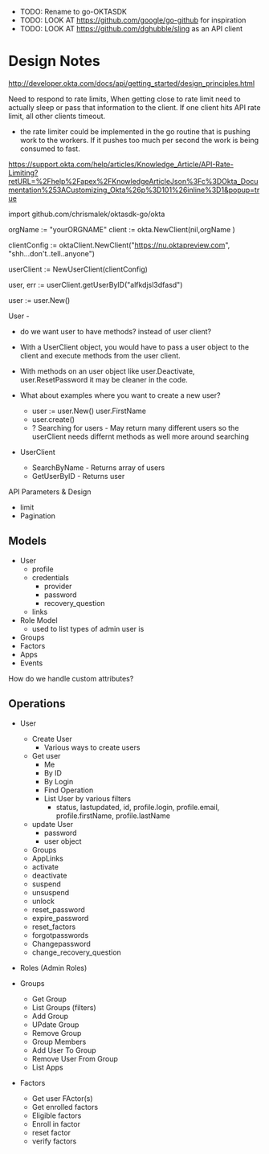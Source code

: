 - TODO: Rename to go-OKTASDK
- TODO: LOOK AT https://github.com/google/go-github for inspiration
- TODO: LOOK AT https://github.com/dghubble/sling as an API client

# Design Notes

http://developer.okta.com/docs/api/getting_started/design_principles.html


Need to respond to rate limits, When getting close to rate limit need to actually sleep or pass that information to the client. If one client hits API rate limit, all other clients timeout.

* the rate limiter could be implemented in the go routine that is pushing work to the workers. If it pushes too much per second the work is being consumed to fast. 

https://support.okta.com/help/articles/Knowledge_Article/API-Rate-Limiting?retURL=%2Fhelp%2Fapex%2FKnowledgeArticleJson%3Fc%3DOkta_Documentation%253ACustomizing_Okta%26p%3D101%26inline%3D1&popup=true

import github.com/chrismalek/oktasdk-go/okta

orgName := "yourORGNAME"
client := okta.NewClient(nil,orgName )


clientConfig := oktaClient.NewClient("https://nu.oktapreview.com", "shh...don't..tell..anyone")

userClient := NewUserClient(clientConfig)

user, err := userClient.getUserByID("alfkdjsl3dfasd")




user := user.New()

User - 
- do we want user to have methods? instead of user client?
 - With a UserClient object, you would have to pass a user object to the client and execute methods from the user client.
 - With methods on an user object like user.Deactivate, user.ResetPassword it may be cleaner in the code.
 - What about examples where you want to create a new user? 
     + user := user.New() user.FirstName
     + user.create()
     + ? Searching for users - May return many different users so the userClient needs differnt methods as well more around searching

- UserClient
    + SearchByName - Returns array of users
    + GetUserByID - Returns user


API Parameters & Design

* limit
* Pagination

## Models

* User
  * profile
  * credentials
      * provider
      * password
      * recovery_question
  * links
* Role Model
    - used to list types of admin user is
* Groups
* Factors
* Apps
* Events



How do we handle custom attributes? 

## Operations

* User
  * Create User
      * Various ways to create users
  * Get user
      * Me
      * By ID
      * By Login
      * Find Operation
      * List User by various filters
          * status, lastupdated, id, profile.login, profile.email, profile.firstName, profile.lastName
  * update User
      - password
      - user object
  * Groups
  * AppLinks
  * activate
  * deactivate
  * suspend
  * unsuspend
  * unlock
  * reset_password
  * expire_password
  * reset_factors
  * forgotpasswords
  * Changepassword
  * change_recovery_question

* Roles (Admin Roles)
* Groups
    - Get Group
    - List Groups (filters)
    - Add Group
    - UPdate Group
    - Remove Group
    - Group Members
    - Add User To Group
    - Remove User From Group
    - List Apps
* Factors
    - Get user FActor(s)
    - Get enrolled factors
    - Eligible factors
    - Enroll in factor
    - reset factor
    - verify factors

